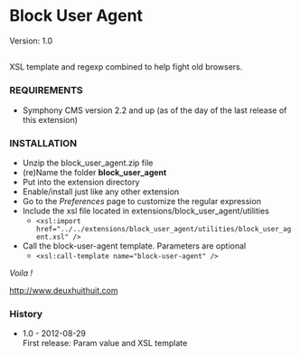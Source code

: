 # Block User Agent #

Version: 1.0

##  ##

XSL template and regexp combined to help fight old browsers.

### REQUIREMENTS ###

- Symphony CMS version 2.2 and up (as of the day of the last release of this extension)

### INSTALLATION ###


- Unzip the block_user_agent.zip file
- (re)Name the folder **block_user_agent**
- Put into the extension directory
- Enable/install just like any other extension
- Go to the *Preferences* page to customize the regular expression
- Include the xsl file located in extensions/block_user_agent/utilities
	- `<xsl:import href="../../extensions/block_user_agent/utilities/block_user_agent.xsl" />`
- Call the block-user-agent template. Parameters are optional
	- `<xsl:call-template name="block-user-agent" />`

*Voila !*

http://www.deuxhuithuit.com

### History ###

- 1.0 - 2012-08-29    
  First release: Param value and XSL template  